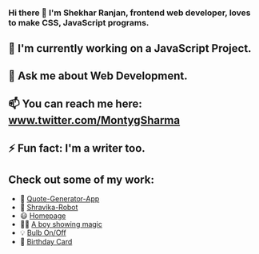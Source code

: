 ### Hi there 👋 I'm Shekhar Ranjan, frontend web developer, loves to make CSS, JavaScript programs.

## 🔭 I'm currently working on a **JavaScript Project**.

## 💬 Ask me about Web Development.

## 📫 You can reach me here: www.twitter.com/MontygSharma

## ⚡ Fun fact: I'm a writer too.

## Check out some of my work:

- 💬 [Quote-Generator-App](https://shekhar10feb.github.io/Quote-Generator-App/)
- 🤖 [Shravika-Robot](https://github.com/shekhar10feb/Project_Shravika)
- 😃 [Homepage](https://github.com/shekhar10feb/KetSwash-Homepage)
- 🧙‍♂️ [A boy showing magic](https://github.com/shekhar10feb/Jai_Mata_Di_Global)
- 💡 [Bulb On/Off](https://github.com/shekhar10feb/Bulb_On_Off)
- 🎁 [Birthday Card](https://github.com/shekhar10feb/Birthday-Card)
<!--
**shekhar10feb/shekhar10feb** is a ✨ _special_ ✨ repository because its `README.md` (this file) appears on your GitHub profile.

Here are some ideas to get you started:

- 🔭 I’m currently working on ...
- 🌱 I’m currently learning ...
- 👯 I’m looking to collaborate on ...
- 🤔 I’m looking for help with ...
- 💬 Ask me about ...
- 📫 How to reach me: ...
- 😄 Pronouns: ...
- ⚡ Fun fact: ...
-->
